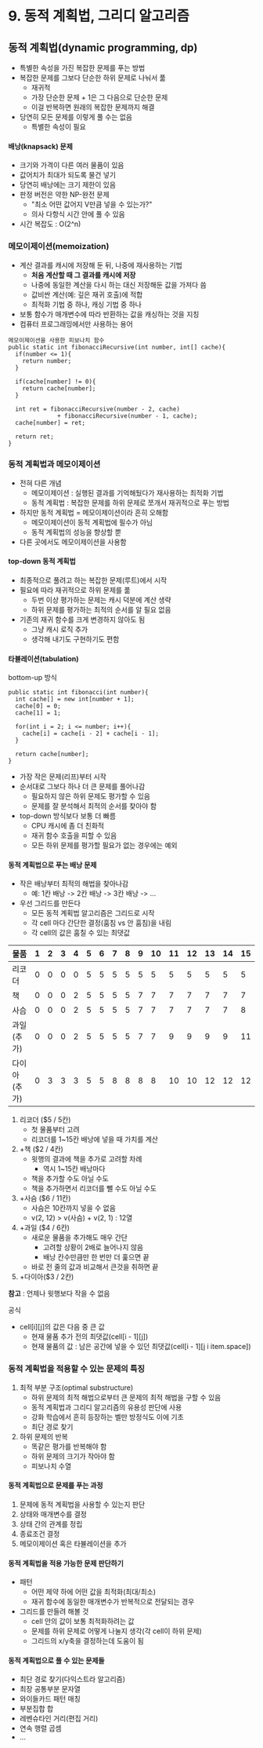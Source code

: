 # 9. 동적 계획법, 그리디 알고리즘

## 동적 계획법(dynamic programming, dp)
- 특별한 속성을 가진 복잡한 문제를 푸는 방법
- 복잡한 문제를 그보다 단순한 하위 문제로 나눠서 풂
  - 재귀적
  - 가장 단순한 문제 + 1은 그 다음으로 단순한 문제
  - 이걸 반복하면 원래의 복잡한 문제까지 해결
- 당연히 모든 문제를 이렇게 풀 수는 없음
  - 특별한 속성이 필요
  
#### 배낭(knapsack) 문제
- 크기와 가격이 다른 여러 물품이 있음
- 값어치가 최대가 되도록 물건 넣기
- 당연히 배낭에는 크기 제한이 있음
- 판정 버전은 약한 NP-완전 문제
  - "최소 어떤 값어지 V만큼 넣을 수 있는가?"
  - 의사 다항식 시간 안에 풀 수 있음
- 시간 복잡도 : O(2^n)

### 메모이제이션(memoization)
- 계산 결과를 캐시에 저장해 둔 뒤, 나중에 재사용하는 기법
  - **처음 계산할 때 그 결과를 캐시에 저장**
  - 나중에 동일한 계산을 다시 하는 대신 저장해둔 값을 가져다 씀
  - 값비싼 계산(예: 깊은 재귀 호출)에 적합
  - 최적화 기법 중 하나, 캐싱 기법 중 하나
- 보통 함수가 매개변수에 따라 반환하는 값을 캐싱하는 것을 지칭
- 컴퓨터 프로그래밍에서만 사용하는 용어

```
메모이제이션을 사용한 피보나치 함수
public static int fibonacciRecursive(int number, int[] cache){
  if(number <= 1){
    return number;
  }
  
  if(cache[number] != 0){
    return cache[number];
  }
  
  int ret = fibonacciRecursive(number - 2, cache)
              + fibonacciRecursive(number - 1, cache);
  cache[number] = ret;
  
  return ret;
}
```

### 동적 계획법과 메모이제이션
- 전혀 다른 개념
  - 메모이제이션 : 실행된 결과를 기억해뒀다가 재사용하는 최적화 기법
  - 동적 계획법 : 복잡한 문제를 하위 문제로 쪼개서 재귀적으로 푸는 방법
- 하지만 동적 계획법 = 메모이제이션이라 흔히 오해함
  - 메모이제이션이 동적 계획법에 필수가 아님
  - 동적 계획법의 성능을 향상할 뿐
- 다른 곳에서도 메모이제이션을 사용함

#### top-down 동적 계획법
- 최종적으로 풀려고 하는 복잡한 문제(루트)에서 시작
- 필요에 따라 재귀적으로 하위 문제를 풂
  - 두번 이상 평가하는 문제는 캐시 덕분에 계산 생략
  - 하위 문제를 평가하는 최적의 순서를 알 필요 없음
- 기존의 재귀 함수를 크게 변경하지 않아도 됨
  - 그냥 캐시 로직 추가
  - 생각해 내기도 구현하기도 편함
  

#### 타뷸레이션(tabulation)
bottom-up 방식
```
public static int fibonacci(int number){
  int cache[] = new int[number + 1];
  cache[0] = 0;
  cache[1] = 1;
  
  for(int i = 2; i <= number; i++){
    cache[i] = cache[i - 2] + cache[i - 1];
  }
  
  return cache[number];
}
```
- 가장 작은 문제(리프)부터 시작
- 순서대로 그보다 하나 더 큰 문제를 풀어나감
  - 필요하지 않은 하위 문제도 평가할 수 있음
  - 문제를 잘 분석해서 최적의 순서를 찾아야 함
- top-down 방식보다 보통 더 빠름
  - CPU 캐시에 좀 더 친화적
  - 재귀 함수 호출을 피할 수 있음
  - 모든 하위 문제를 평가할 필요가 없는 경우에는 예외
  
#### 동적 계획법으로 푸는 배낭 문제
- 작은 배낭부터 최적의 해법을 찾아나감
  - 예: 1칸 배낭 -> 2칸 배낭 -> 3칸 배낭 -> ...
- 우선 그리드를 만든다
  - 모든 동적 계획법 알고리즘은 그리드로 시작
  - 각 cell 마다 간단한 결정(훔침 vs 안 훔침)을 내림
  - 각 cell의 값은 훔칠 수 있는 최댓값
  
|물품|1|2|3|4|5|6|7|8|9|10|11|12|13|14|15|
|---|---|---|---|---|---|---|---|---|---|---|---|---|---|---|---|
|리코더|0|0|0|0|5|5|5|5|5|5|5|5|5|5|5|
|책|0|0|0|2|5|5|5|5|7|7|7|7|7|7|7|
|사슴|0|0|0|2|5|5|5|5|7|7|7|7|7|7|8|
|과일(추가)|0|0|0|2|5|5|5|5|7|7|9|9|9|9|11|
|다이아(추가)|0|3|3|3|5|5|8|8|8|8|10|10|12|12|12|

1. 리코더 ($5 / 5칸)
    - 첫 물품부터 고려
    - 리코더를 1~15칸 배낭에 넣을 때 가치를 계산
2. +책 ($2 / 4칸)
    - 윗행의 결과에 책을 추가로 고려할 차례
      - 역시 1~15칸 배낭마다
    - 책을 추가할 수도 아닐 수도
    - 책을 추가하면서 리코더를 뺄 수도 아닐 수도
3. +사슴 ($6 / 11칸)
    - 사슴은 10칸까지 넣을 수 없음
    - v(2, 12) > v(사슴) + v(2, 1) : 12열
4. +과일 ($4 / 6칸)
    - 새로운 물품을 추가해도 매우 간단  
      - 고려할 상황이 2배로 늘어나지 않음
      - 배낭 칸수만큼만 한 번만 더 훑으면 끝
    - 바로 전 줄의 값과 비교해서 큰것을 취하면 끝
5. +다이아($3 / 2칸)

**참고** : 언제나 윗행보다 작을 수 없음

공식
- cell[i][j]의 값은 다음 중 큰 값
  - 현재 물품 추가 전의 최댓값(cell[i - 1][j])
  - 현재 물품의 값 : 남은 공간에 넣을 수 있던 최댓값(cell[i - 1][j i item.space])
  
### 동적 계획법을 적용할 수 있는 문제의 특징
1. 최적 부분 구조(optimal substructure)
    - 하위 문제의 최적 해법으로부터 큰 문제의 최적 해법을 구할 수 있음
    - 동적 계획법과 그리디 알고리즘의 유용성 판단에 사용
    - 강화 학습에서 흔히 등장하는 벨만 방정식도 이에 기초
    - 최단 경로 찾기
2. 하위 문제의 반복
    - 똑같은 평가를 반복해야 함
    - 하위 문제의 크기가 작아야 함
    - 피보나치 수열
  
#### 동적 계획법으로 문제를 푸는 과정
1. 문제에 동적 계획법을 사용할 수 있는지 판단
2. 상태와 매개변수를 결정
3. 상태 간의 관계를 정립
4. 종료조건 결정
5. 메모이제이션 혹은 타뷸레이션을 추가

#### 동적 계획법을 적용 가능한 문제 판단하기
- 패턴
  - 어떤 제약 하에 어떤 값을 최적화(최대/최소)
  - 재귀 함수에 동일한 매개변수가 반복적으로 전달되는 경우
- 그리드를 만들려 해볼 것
  - cell 안의 값이 보통 최적화하려는 값
  - 문제를 하위 문제로 어떻게 나눌지 생각(각 cell이 하위 문제)
  - 그리드의 x/y축을 결정하는데 도움이 됨
  
#### 동적 계획법으로 풀 수 있는 문제들
- 최단 경로 찾기(다익스트라 알고리즘)
- 최장 공통부분 문자열
- 와이들카드 패턴 매칭
- 부분집합 합
- 레벤슈타인 거리(편집 거리)
- 연속 행렬 곱셈
- ...

